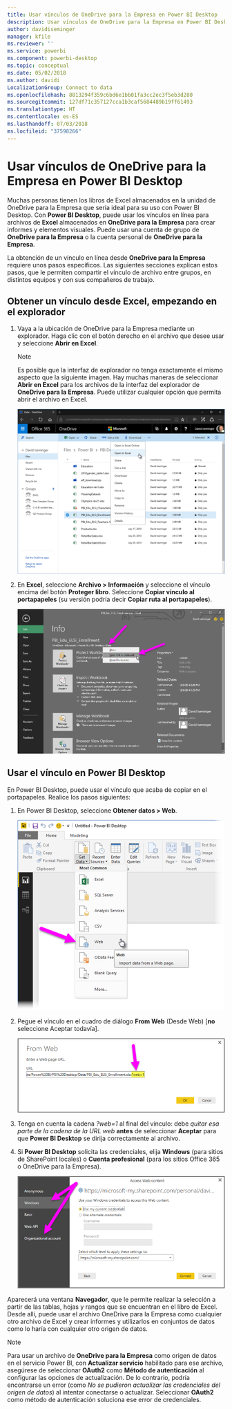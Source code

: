 ```yaml
---
title: Usar vínculos de OneDrive para la Empresa en Power BI Desktop
description: Usar vínculos de OneDrive para la Empresa en Power BI Desktop
author: davidiseminger
manager: kfile
ms.reviewer: ''
ms.service: powerbi
ms.component: powerbi-desktop
ms.topic: conceptual
ms.date: 05/02/2018
ms.author: davidi
LocalizationGroup: Connect to data
ms.openlocfilehash: 8813294f359c6bd6e1bb01fa3cc2ec3f5eb3d280
ms.sourcegitcommit: 127df71c357127cca1b3caf5684489b19ff61493
ms.translationtype: HT
ms.contentlocale: es-ES
ms.lasthandoff: 07/03/2018
ms.locfileid: "37598266"
---
```

# <a name="use-onedrive-for-business-links-in-power-bi-desktop"></a>Usar vínculos de OneDrive para la Empresa en Power BI Desktop
Muchas personas tienen los libros de Excel almacenados en la unidad de OneDrive para la Empresa que sería ideal para su uso con Power BI Desktop. Con **Power BI Desktop**, puede usar los vínculos en línea para archivos de **Excel** almacenados en **OneDrive para la Empresa** para crear informes y elementos visuales. Puede usar una cuenta de grupo de **OneDrive para la Empresa** o la cuenta personal de **OneDrive para la Empresa**.

La obtención de un vínculo en línea desde **OneDrive para la Empresa** requiere unos pasos específicos. Las siguientes secciones explican estos pasos, que le permiten compartir el vínculo de archivo entre grupos, en distintos equipos y con sus compañeros de trabajo.

## <a name="get-a-link-from-excel-starting-in-the-browser"></a>Obtener un vínculo desde Excel, empezando en el explorador
1. Vaya a la ubicación de OneDrive para la Empresa mediante un explorador. Haga clic con el botón derecho en el archivo que desee usar y seleccione **Abrir en Excel**.
   
   > [!NOTE]
   > Es posible que la interfaz de explorador no tenga exactamente el mismo aspecto que la siguiente imagen. Hay muchas maneras de seleccionar **Abrir en Excel** para los archivos de la interfaz del explorador de **OneDrive para la Empresa**. Puede utilizar cualquier opción que permita abrir el archivo en Excel.
   > 
   > 
   
   ![](media/desktop-use-onedrive-business-links/odb-links_02.png)
2. En **Excel**, seleccione **Archivo > Información** y seleccione el vínculo encima del botón **Proteger libro**. Seleccione **Copiar vínculo al portapapeles** (su versión podría decir **Copiar ruta al portapapeles**).
   
   ![](media/desktop-use-onedrive-business-links/odb-links_03.png)

## <a name="use-the-link-in-power-bi-desktop"></a>Usar el vínculo en Power BI Desktop
En Power BI Desktop, puede usar el vínculo que acaba de copiar en el portapapeles. Realice los pasos siguientes:

1. En Power BI Desktop, seleccione **Obtener datos > Web**.
   
   ![](media/desktop-use-onedrive-business-links/odb-links_04.png)
2. Pegue el vínculo en el cuadro de diálogo **From Web** (Desde Web) [**no** seleccione Aceptar todavía].
   
    ![](media/desktop-use-onedrive-business-links/odb-links_05.png)
3. Tenga en cuenta la cadena *?web=1* al final del vínculo: debe *quitar esa parte de la cadena de la URL web* **antes** de seleccionar **Aceptar** para que **Power BI Desktop** se dirija correctamente al archivo.
4. Si **Power BI Desktop** solicita las credenciales, elija **Windows** (para sitios de SharePoint locales) o **Cuenta profesional** (para los sitios Office 365 o OneDrive para la Empresa).
   
   ![](media/desktop-use-onedrive-business-links/odb-links_06.png)

Aparecerá una ventana **Navegador**, que le permite realizar la selección a partir de las tablas, hojas y rangos que se encuentran en el libro de Excel. Desde allí, puede usar el archivo OneDrive para la Empresa como cualquier otro archivo de Excel y crear informes y utilizarlos en conjuntos de datos como lo haría con cualquier otro origen de datos.

> [!NOTE]
> Para usar un archivo de **OneDrive para la Empresa** como origen de datos en el servicio Power BI, con **Actualizar servicio** habilitado para ese archivo, asegúrese de seleccionar **OAuth2** como **Método de autenticación** al configurar las opciones de actualización. De lo contrario, podría encontrarse un error (como *No se pudieron actualizar las credenciales del origen de datos*) al intentar conectarse o actualizar. Seleccionar **OAuth2** como método de autenticación soluciona ese error de credenciales.
> 
> 

